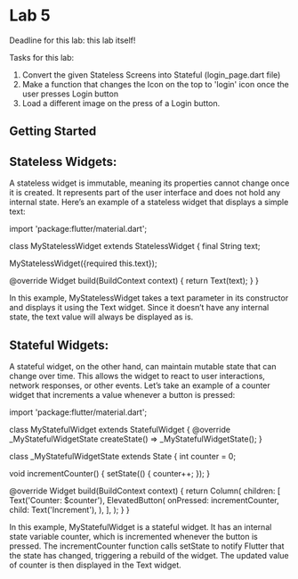 # Lab 5

Deadline for this lab:
this lab itself!

Tasks for this lab:
1. Convert the given Stateless Screens into Stateful (login_page.dart file)
2. Make a function that changes the Icon on the top to 'login' icon once the user presses Login button
3. Load a different image on the press of a Login button.

## Getting Started

## Stateless Widgets:
A stateless widget is immutable, meaning its properties cannot change once it is created. It represents part of the user interface and does not hold any internal state. Here’s an example of a stateless widget that displays a simple text:

import 'package:flutter/material.dart';

class MyStatelessWidget extends StatelessWidget {
  final String text;

  MyStatelessWidget({required this.text});

  @override
  Widget build(BuildContext context) {
    return Text(text);
  }
}

In this example, MyStatelessWidget takes a text parameter in its constructor and displays it using the Text widget. Since it doesn’t have any internal state, the text value will always be displayed as is.


## Stateful Widgets:
A stateful widget, on the other hand, can maintain mutable state that can change over time. This allows the widget to react to user interactions, network responses, or other events. Let’s take an example of a counter widget that increments a value whenever a button is pressed:


import 'package:flutter/material.dart';

class MyStatefulWidget extends StatefulWidget {
  @override
  _MyStatefulWidgetState createState() => _MyStatefulWidgetState();
}

class _MyStatefulWidgetState extends State<MyStatefulWidget> {
  int counter = 0;

  void incrementCounter() {
    setState(() {
      counter++;
    });
  }

  @override
  Widget build(BuildContext context) {
    return Column(
      children: [
        Text('Counter: $counter'),
        ElevatedButton(
          onPressed: incrementCounter,
          child: Text('Increment'),
        ),
      ],
    );
  }
}

In this example, MyStatefulWidget is a stateful widget. It has an internal state variable counter, which is incremented whenever the button is pressed. The incrementCounter function calls setState to notify Flutter that the state has changed, triggering a rebuild of the widget. The updated value of counter is then displayed in the Text widget.

